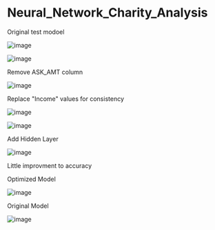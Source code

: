 # Neural_Network_Charity_Analysis

Original test modoel

![image](https://user-images.githubusercontent.com/78892035/125198778-498a3000-e231-11eb-920f-5276f2651db3.png)


![image](https://user-images.githubusercontent.com/78892035/124833344-0dfb1780-df4c-11eb-96ff-6a4915eb1f0a.png)

Remove ASK_AMT column

![image](https://user-images.githubusercontent.com/78892035/124835594-93cc9200-df4f-11eb-8da8-48e745abaab8.png)


Replace "Income" values for consistency

![image](https://user-images.githubusercontent.com/78892035/124835017-a2ff1000-df4e-11eb-97a0-b57636b0ff60.png)

![image](https://user-images.githubusercontent.com/78892035/124834953-8a8ef580-df4e-11eb-9189-964bb207c60d.png)


Add Hidden Layer

![image](https://user-images.githubusercontent.com/78892035/124835145-db9ee980-df4e-11eb-89e3-339033d90d30.png)


Little improvment to accuracy

Optimized Model

![image](https://user-images.githubusercontent.com/78892035/124835237-02f5b680-df4f-11eb-85a9-4136af850be6.png)

Original Model

![image](https://user-images.githubusercontent.com/78892035/124835356-2fa9ce00-df4f-11eb-9295-1d9c8c5ce290.png)

